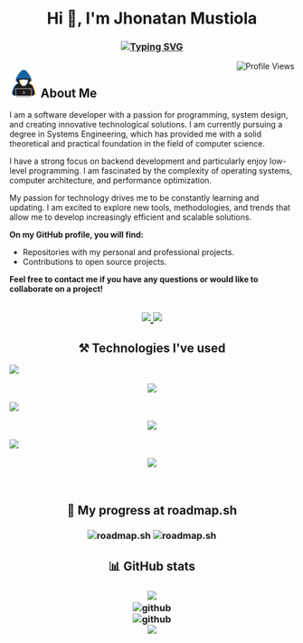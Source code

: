 <h1 align="center">Hi 👋, I'm Jhonatan Mustiola</h1>

<h3 align="center">
  <a href="https://git.io/typing-svg"><img src="https://readme-typing-svg.demolab.com?font=Space+Mono&weight=700&pause=500&color=78A4B0&background=05171B&center=true&vCenter=true&multiline=true&random=false&width=312&height=72&lines=👨‍💻+Software+Developer+;⚙️+Backend+Programmer" alt="Typing SVG" /></a>
</h3>
<img align="right" src="https://komarev.com/ghpvc/?username=hiahir357&color=05171B&style=for-the-badge" alt="Profile Views" style="height:30px;">

## <picture><img src = "https://github.com/0xAbdulKhalid/0xAbdulKhalid/raw/main/assets/mdImages/about_me.gif" width = 50px></picture> About Me

I am a software developer with a passion for programming, system design, and creating innovative technological solutions. I am currently pursuing a degree in Systems Engineering, which has provided me with a solid theoretical and practical foundation in the field of computer science.

I have a strong focus on backend development and particularly enjoy low-level programming. I am fascinated by the complexity of operating systems, computer architecture, and performance optimization.

My passion for technology drives me to be constantly learning and updating. I am excited to explore new tools, methodologies, and trends that allow me to develop increasingly efficient and scalable solutions.

**On my GitHub profile, you will find:**

* Repositories with my personal and professional projects.
* Contributions to open source projects.
<!-- * Articles and tutorials on topics related to programming and software development. -->

**Feel free to contact me if you have any questions or would like to collaborate on a project!**

<h2 align="center">
  <a href="https://www.linkedin.com/in/jhonatan-mustiola">
  <img src="https://img.shields.io/badge/linkedin-%230077B5.svg?style=for-the-badge&logo=linkedin&logoColor=white)" />
</a>
<a href="mailto:jhonmustiomaths@protonmail.com">
  <img src="https://img.shields.io/badge/ProtonMail-8B89CC?style=for-the-badge&logo=protonmail&logoColor=white" />
</a>
<!--<a href="https://jhonatan-mustiola.netlify.app">
  <img src="https://img.shields.io/badge/website-%23000000.svg?style=for-the-badge&logoColor=white)" />
</a>-->
</h2>

<h2 align="center">⚒️ Technologies I've used</h2>

<img src="https://img.shields.io/badge/Languages-%2305171B.svg?style=for-the-badge&logoColor=white)" />

<p align="center">
  <a href="https://skillicons.dev">
    <img src="https://skillicons.dev/icons?i=js,html,css,powershell,py,cs,php,go,cpp,c,bash,rust&perline=6" />
  </a>
</p>

<img src="https://img.shields.io/badge/Development-%2305171B.svg?style=for-the-badge&logoColor=white)" />

<p align="center">
  <a href="https://skillicons.dev">
    <img src="https://skillicons.dev/icons?i=vite,linux,neovim,vscode,ts,git&perline=12" />
  </a>
</p>

<img src="https://img.shields.io/badge/Frameworks-%2305171B.svg?style=for-the-badge&logoColor=white)" />

<p align="center">
  <a href="https://skillicons.dev">
    <img src="https://skillicons.dev/icons?i=express,nextjs,tailwind,net,flask,fastapi,astro&perline=12" />
  </a>
</p> <br />

<!-- <p align="center">
  <a href="https://skillicons.dev">
    <img src="https://skillicons.dev/icons?i=postgres,prisma,express,js,vite,bun,jest,latex,neovim,powershell,sqlite,mysql,supabase,vscode,nextjs,nodejs,py,react,tailwind,ts,cs,net,sass,php,linux,go,flask,fastapi,cpp,c,bash,astro,html,css,git,rust&perline=12" />
  </a>
</p> -->

<h2 align="center">🚀 My progress at roadmap.sh</h2>

<h3 align="center">
  <img src="https://api.roadmap.sh/v1-badge/tall/64af6cdf5f038d81eead5cf0?variant=dark&roadmaps=javascript%2Cpython%2Cgolang%2Csql" alt="roadmap.sh" />
  <img src="https://api.roadmap.sh/v1-badge/tall/64af6cdf5f038d81eead5cf0?variant=dark&roadmaps=aspnet-core%2Cdatastructures-and-algorithms%2Cbackend%2Crust" alt="roadmap.sh" />
</h3>

<!-- ### LeetCode
![](https://leetcard.jacoblin.cool/JhonatanMustiola?theme=dark&font=Oswald&ext=heatmap) -->

<h2 align="center">📊 GitHub stats</h2>

<h3 align="center">
  <img src="http://github-profile-summary-cards.vercel.app/api/cards/profile-details?username=hiahir357&theme=blue_green"> <br />
  <img src="https://github-readme-streak-stats.herokuapp.com/?user=hiahir357&theme=blue-green&hide_border=true" alt="github" /> <br />
  <img src="https://github-readme-stats.vercel.app/api/top-langs/?username=hiahir357&theme=blue-green&hide_border=true&langs_count=6&hide=html,css,jupyter%20notebook,javascript,astro&layout=compact" alt="github" /> <br />
  <!-- <img src="https://github-readme-activity-graph.vercel.app/graph?username=hiahir357&theme=github-compact" alt="github" /> -->
  <!-- <img src="https://github-contributor-stats.vercel.app/api?username=hiahir357&limit=5&theme=blue-green&combine_all_yearly_contributions=true" alt="repo" /> -->
  <img src="http://github-profile-summary-cards.vercel.app/api/cards/most-commit-language?username=hiahir357&theme=blue_green">
</h3>

<!--<details>
  <summary>Click to see a random joke</summary>
  <div align="center">

  ![Jokes Card](https://readme-jokes.vercel.app/api?theme=halloween)

  </div>
</details>-->
